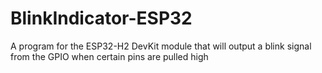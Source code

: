 # BlinkIndicator-ESP32
A program for the ESP32-H2 DevKit module that will output a blink signal from the GPIO when certain pins are pulled high
